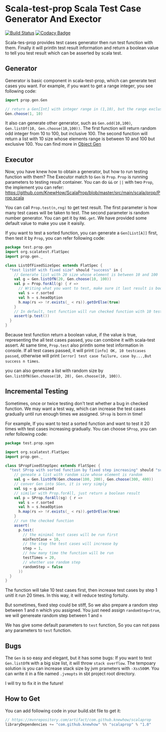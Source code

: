 Scala-test-prop  Scala Test Case Generator And Exector
=====================================================================================================
[![Build Status](https://travis-ci.org/KnewHow/ScalaProp.svg?branch=master)](https://travis-ci.org/KnewHow/ScalaProp)
[![Codacy Badge](https://api.codacy.com/project/badge/Grade/4a39a5203267439ebe30d4d060cb2bfa)](https://www.codacy.com/app/KnewHow/ScalaProp?utm_source=github.com&amp;utm_medium=referral&amp;utm_content=KnewHow/ScalaProp&amp;utm_campaign=Badge_Grade)

Scala-tes-prop provides test cases generator then run test function with them. Finally it will println test result information and return a boolean value to tell you test result which can be asserted by scala test.

## Generator
Generator is basic component in scala-test-prop, which can generate test cases you want. For example, if you want to get a range integer, you see following code:
```Scala
import prop.gen.Gen

// return a Gen[Int] with integer range in (1,10), but the range exclusive 10
Gen.choose(1, 10)
```
It also can generate other generator, such as `Gen.odd(10,100)`, `Gen.listOf(10, Gen.choose(10,100))`. The first function will return random odd integer from 10 to 100, but inclusive 100. The second function will return a list with 10 size whose
elements range is between 10 and 100 but exclusive 100. You can find more in [Object Gen](https://github.com/KnewHow/ScalaProp/blob/master/src/main/scala/prop/Gen.scala)

## Executor
Now, you have knew how to obtain a generator, but how to run testing function with them? The Executor match to `Gen` is `Prop`. `Prop` is running parameters to testing result container. You can do `&&` or `||` with two `Prop`, the implement you can refer: https://github.com/KnewHow/ScalaProp/blob/master/src/main/scala/prop/Prop.scala

You can call `Prop.test(n,rng)` to get test result. The first parameter is how many test cases will be taken to test. The second parameter is random number generator. You can get it by `RNG.get`. We have provided some default value to make you use it eaisily.

If you want to test a sorted function, you can generate a `Gen[List[A]]` first, then test it by `Prop`, you can refer following code:
```Scala
package test.prop.gen
import org.scalatest.FlatSpec
import prop.gen._

class ListOfFixedSizeSpec extends FlatSpec {
  "test listOf with fixed size" should "success" in {
    // Generate list with 20 size whose element is between 10 and 100
    val g = Gen.listOfN(20, Gen.choose(10, 100))
    val p = Prop.forAll(g) { r =>
      // Writing what you want to test, make sure it last result is boolean.
      val s = r.sorted
      val h = s.headOption
      h.map(rs => !r.exists(_ < rs)).getOrElse(true)
    }
    // In default, test function will run checked function with 10 test cases.
    assert(p.test())
  }
}
```
Because test function return a boolean value, if the value is true, representing the all test cases passed, you can combine it with scala-test assert. At same time, `Prop.test` also println some test information in console. If all test cases passed, it will print `[info] OK, 10 testcases passed`, otherwise will print `[error] test case failure, case by...,But success n times`.

you can also generate a list with random size by `Gen.listOfN(Gen.choose(10, 20), Gen.choose(10, 100))`.

## Incremental Testing
Sometimes, once or twice testing don't test whether a bug in checked function. We may want a test way, which can increase the test cases gradually until run enough times we assigned. `SProp` is born in time!

For example, If you want to test a sorted function and want to test it 20 times with test cases increasing gradually. You can choose `SProp`, you can refer following code:
```Scala
package test.prop.sgen

import org.scalatest.FlatSpec
import prop.gen._

class SPropFixedStepSpec extends FlatSpec {
  "test SProp with sorted function by fixed step increasing" should "success" in {
    // geneate a list with random size whose element is random
    val g = Gen.listOfN(Gen.choose(100, 200), Gen.choose(300, 400))
    // conver Gen into SGen, it is very simply
    val sg = g.unsized
    // similar with Prop.forAll, just return a boolean result
    val p = SProp.forAll(sg) { r =>
      val s = r.sorted
      val h = s.headOption
      h.map(rs => !r.exists(_ < rs)).getOrElse(true)
    }
    // run the checked function
    assert(
      p.test(
        // the minimal test cases will be run first
        minTestCase = 10,
        // the step the test cases will increase by
        step = 1,
        // how many time the function will be run
        testTimes = 20,
        // whether use random step
        randomStep = false
      ))
  }
}
```

The function will take 10 test cases first, then increase test cases by step 1 unitl it run 20 times. In this way, it will reduce testing fortuity.

But sometimes, fixed step could be stiff, So we also prepare a random step between 1 and n which you assigned. You just need
assign `randomStep=true`, we will genereate random step between 1 and `n`

We has give some default parameters to `test` function, So you can not pass any parameters to `test` function.

## Bugs
The `Gen` is so easy and elegant, but it has some bugs:
If you want to test `Gen.listOfN` with a big size list, it will throw `stack overflow`. The tempoary  solution is you can increase stack size by jvm prameters with `-Xss500M`. You can write it in a file named `.jvmopts` in sbt project root directory.

I will try to fix it in the future!
## How to Get
You can add following code in your build.sbt file to get it:
```Scala
// https://mvnrepository.com/artifact/com.github.knewhow/scalaprop
libraryDependencies += "com.github.knewhow" %% "scalaprop" % "1.0"
```
